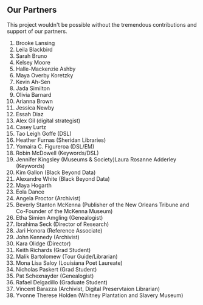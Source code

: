 ## Our Partners ##
This project wouldn't be possible without the tremendous contributions and support of our partners.

1. Brooke Lansing
2. Leila Blackbird
3. Sarah Bruno
4. Kelsey Moore
5. Halle-Mackenzie Ashby
6. Maya Overby Koretzky
7. Kevin Ah-Sen
8. Jada Similton
9. Olivia Barnard
10. Arianna Brown 
11. Jessica Newby
12. Essah Diaz
13. Alex Gil (digital strategist)
14. Casey Lurtz
15. Tao Leigh Goffe (DSL)
16. Heather Furnas (Sheridan Libraries)
17. Yomaira C. Figureroa (DSL/EM)
18. Robin McDowell (Keywords/DSL)
19. Jennifer Kingsley (Museums & Society)Laura Rosanne Adderley (Keywords)
20. Kim Gallon (Black Beyond Data)
21. Alexandre White (Black Beyond Data)
22. Maya Hogarth
23. Eola Dance
24. Angela Proctor (Archivist)
25. Beverly Stanton McKenna (Publisher of the New Orleans Tribune and Co-Founder of the McKenna Museum)
26. Etha Simien Amgling (Genealogist)
27. Ibrahima Seck (Director of Research)
28. Jari Honora (Reference Associate)
29. John Kennedy (Archivist)
30. Kara Olidge (Director)
31. Keith Richards (Grad Student)
32. Malik Bartolomew (Tour Guide/Librarian)
33. Mona Lisa Saloy (Louisiana Poet Laureate)
34. Nicholas Paskert (Grad Student)
35. Pat Schexnayder (Genealogist)
36. Rafael Delgadillo (Graduate Student)
37. Vincent Barazza (Archivist, Digital Preservtaion Librarian)
38. Yvonne Therese Holden (Whitney Plantation and Slavery Museum)
